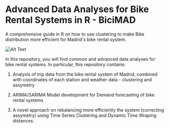 # Advanced Data Analyses for Bike Rental Systems in R - BiciMAD 
A comprehensive guide in R on how to use clustering to make Bike distribution more efficient for Madrid's bike rental system.

![Alt Text](https://estaticos.esmadrid.com/cdn/farfuture/N8s4Z3VkdGft1o4RYDSdEMWqApvzxLO-bLJXAEDLQfA/mtime:1702456645/sites/default/files/styles/content_type_full/public/editorial/bicimad_2023_estacion.jpg?itok=wxHN572P)


In this repository, you will find common and advanced data analyses for bike rental systems. In particular, this repository contains:

  1. Analysis of trip data from the bike rental system of Madrid, combined with coordinates of each station and weather data - clustering and assymetry
     
  2. ARIMA/SARIMA Model development for Demand forecasting of bike rental systems
     
  3. A novel approach on rebalancing more efficiently the system (correcting assymetry) using Time Series Clustering and Dynamic Time Wraping distances.
